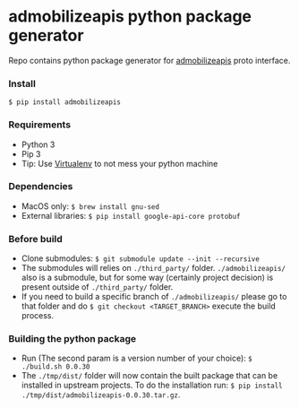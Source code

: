 # admobilizeapis python package generator
Repo contains python package generator for [admobilizeapis](https://bitbucket.org/admobilize/admobilizeapis) proto interface.

### Install

`$ pip install admobilizeapis`

### Requirements
* Python 3
* Pip 3
* Tip: Use [Virtualenv](https://virtualenv.pypa.io/en/latest/) to not mess your python machine

### Dependencies
* MacOS only: `$ brew install gnu-sed`
* External libraries: `$ pip install google-api-core protobuf`

### Before build
* Clone submodules: `$ git submodule update --init --recursive`
* The submodules will relies on `./third_party/` folder. `./admobilizeapis/` also is a submodule, but for some way (certainly project decision) is present outside of `./third_party/` folder.
* If you need to build a specific branch of `./admobilizeapis/` please go to that folder and do `$ git checkout <TARGET_BRANCH>` execute the build process.

### Building the python package
* Run (The second param is a version number of your choice): `$ ./build.sh 0.0.30`
* The `./tmp/dist/` folder will now contain the built package that can be installed in upstream projects. To do the installation run: `$ pip install ./tmp/dist/admobilizeapis-0.0.30.tar.gz`.
